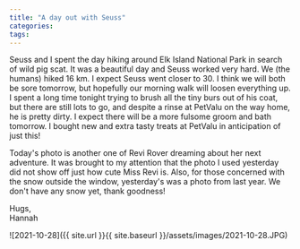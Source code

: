 ```yaml
---
title: "A day out with Seuss"
categories:
tags:
---
```


Seuss and I spent the day hiking around Elk Island National Park in search of wild pig scat. It was a beautiful day and Seuss worked very hard. We (the humans) hiked 16 km. I expect Seuss went closer to 30. I think we will both be sore tomorrow, but hopefully our morning walk will loosen everything up. I spent a long time tonight trying to brush all the tiny burs out of his coat, but there are still lots to go, and despite a rinse at PetValu on the way home, he is pretty dirty. I expect there will be a more fulsome groom and bath tomorrow. I bought new and extra tasty treats at PetValu in anticipation of just this!

Today's photo is another one of Revi Rover dreaming about her next adventure. It was brought to my attention that the photo I used yesterday did not show off just how cute Miss Revi is. Also, for those concerned with the snow outside the window, yesterday's was a photo from last year. We don't have any snow yet, thank goodness!

Hugs,<br />
Hannah

![2021-10-28]({{ site.url }}{{ site.baseurl }}/assets/images/2021-10-28.JPG)